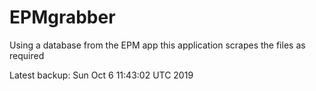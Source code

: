 # EPMgrabber
Using a database from the EPM app this application scrapes the files as required


Latest backup: Sun Oct 6 11:43:02 UTC 2019

